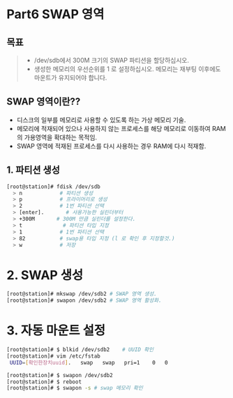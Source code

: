 # Part6 SWAP 영역

## 목표
  >  - /dev/sdb에서 300M 크기의 SWAP 파티션을 할당하십시오.
  >  - 생성한 메모리의 우선순위를 1 로 설정하십시오.
  >  메모리는 재부팅 이후에도 마운트가 유지되어야 합니다.

## SWAP 영역이란??
  - 디스크의 일부를 메모리로 사용할 수 있도록 하는 가상 메모리 기술.
  - 메모리에 적재되어 있으나 사용하지 않는 프로세스를 해당 메모리로 이동하여 RAM의 가용영역을 확대하는 목적임.
  - SWAP 영역에 적재된 프로세스를 다시 사용하는 경우 RAM에 다시 적재함.

## 1. 파티션 생성
  ```bash
  [root@station]# fdisk /dev/sdb
    > n            # 파티션 생성
    > p            # 프라이머리로 생성
    > 2            # 1번 파티션 선택
    > [enter].       # 사용가능한 실린더부터
    > +300M       # 300M 만큼 실린더를 설정한다.
    > t             # 파티션 타입 지정
    > 1            # 1번 파티션 선택
    > 82           # swap용 타입 지정 (l 로 확인 후 지정할것.)
    > w            # 저장
  ```

# 2. SWAP 생성
  ```bash
  [root@station]# mkswap /dev/sdb2 # SWAP 영역 생성.
  [root@station]# swapon /dev/sdb2 # SWAP 영역 활성화.
  ```

# 3. 자동 마운트 설정
  ```bash
  [root@station]# $ blkid /dev/sdb2    # UUID 확인 
  [root@station]# vim /etc/fstab
   UUID=[확인한장치uuid].   swap   swap   pri=1    0   0

  [root@station]# $ swapon /dev/sdb2
  [root@station]# $ reboot
  [root@station]# $ swapon -s # swap 메모리 확인
  ```
